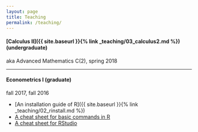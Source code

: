 ```yaml
---
layout: page
title: Teaching
permalink: /teaching/
---
```



#### [Calculus II]({{ site.baseurl }}{% link _teaching/03_calculus2.md %}) (undergraduate)
aka Advanced Mathematics C(2), spring 2018

---


<!--
#### [Econometrics I (fall 2017)]({{ site.baseurl }}{% link _teaching/01_econometrics.md %})
(&#9757; click the title to open the course page)
-->

#### Econometrics I (graduate)
fall 2017, fall 2016

<!--
* **Announcement**: the classroom has been changed to 1700 from Oct 16, 2017.
-->
* [An installation guide of R]({{ site.baseurl }}{% link _teaching/02_rinstall.md %})
* [A cheat sheet for basic commands in R](http://github.com/rstudio/cheatsheets/raw/master/base-r.pdf)
* [A cheat sheet for RStudio](https://github.com/rstudio/cheatsheets/raw/master/rstudio-ide.pdf)
